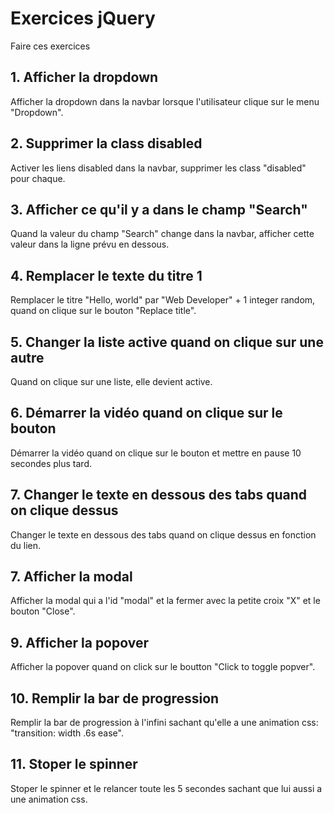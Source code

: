 # Exercices jQuery

Faire ces exercices

## 1. Afficher la dropdown

Afficher la dropdown dans la navbar lorsque l'utilisateur clique sur le menu "Dropdown".

## 2. Supprimer la class disabled

Activer les liens disabled dans la navbar, supprimer les class "disabled" pour chaque.

## 3. Afficher ce qu'il y a dans le champ "Search"

Quand la valeur du champ "Search" change dans la navbar, afficher cette valeur dans la ligne prévu en dessous.

## 4. Remplacer le texte du titre 1

Remplacer le titre "Hello, world" par "Web Developer" + 1 integer random, quand on clique sur le bouton "Replace title".

## 5. Changer la liste active quand on clique sur une autre

Quand on clique sur une liste, elle devient active.

## 6. Démarrer la vidéo quand on clique sur le bouton

Démarrer la vidéo quand on clique sur le bouton et mettre en pause 10 secondes plus tard.

## 7. Changer le texte en dessous des tabs quand on clique dessus

Changer le texte en dessous des tabs quand on clique dessus en fonction du lien.

## 7. Afficher la modal

Afficher la modal qui a l'id "modal" et la fermer avec la petite croix "X" et le bouton "Close".

## 9. Afficher la popover

Afficher la popover quand on click sur le boutton "Click to toggle popver".

## 10. Remplir la bar de progression

Remplir la bar de progression à l'infini sachant qu'elle a une animation css: "transition: width .6s ease".

## 11. Stoper le spinner

Stoper le spinner et le relancer toute les 5 secondes sachant que lui aussi a une animation css.
